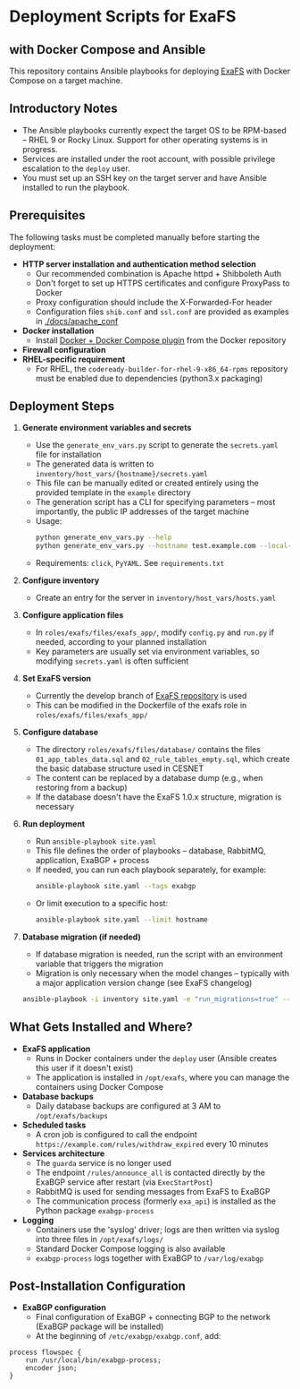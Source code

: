 # Deployment Scripts for ExaFS
## with Docker Compose and Ansible

This repository contains Ansible playbooks for deploying [ExaFS](https://github.com/CESNET/) with Docker Compose on a target machine.

## Introductory Notes

* The Ansible playbooks currently expect the target OS to be RPM-based – RHEL 9 or Rocky Linux. Support for other operating systems is in progress.
* Services are installed under the root account, with possible privilege escalation to the `deploy` user.
* You must set up an SSH key on the target server and have Ansible installed to run the playbook.

## Prerequisites

The following tasks must be completed manually before starting the deployment:

* **HTTP server installation and authentication method selection**
  * Our recommended combination is Apache httpd + Shibboleth Auth
  * Don't forget to set up HTTPS certificates and configure ProxyPass to Docker
  * Proxy configuration should include the X-Forwarded-For header
  * Configuration files `shib.conf` and `ssl.conf` are provided as examples in [./docs/apache_conf](./docs/apache_conf)
* **Docker installation**
  * Install [Docker + Docker Compose plugin](https://docs.docker.com/engine/install/rhel/) from the Docker repository
* **Firewall configuration**
* **RHEL-specific requirement**
  * For RHEL, the `codeready-builder-for-rhel-9-x86_64-rpms` repository must be enabled due to dependencies (python3.x packaging)

## Deployment Steps

1. **Generate environment variables and secrets**
   * Use the `generate_env_vars.py` script to generate the `secrets.yaml` file for installation
   * The generated data is written to `inventory/host_vars/{hostname}/secrets.yaml`
   * This file can be manually edited or created entirely using the provided template in the `example` directory
   * The generation script has a CLI for specifying parameters – most importantly, the public IP addresses of the target machine
   * Usage:
     ```bash
     python generate_env_vars.py --help
     python generate_env_vars.py --hostname test.example.com --local-ip 192.168.1.2
     ```
   * Requirements: `click`, `PyYAML`. See `requirements.txt`

2. **Configure inventory**
   * Create an entry for the server in `inventory/host_vars/hosts.yaml`

3. **Configure application files**
   * In `roles/exafs/files/exafs_app/`, modify `config.py` and `run.py` if needed, according to your planned installation
   * Key parameters are usually set via environment variables, so modifying `secrets.yaml` is often sufficient

4. **Set ExaFS version**
   * Currently the develop branch of [ExaFS repository](https://github.com/CESNET/exafs/tree/develop) is used
   * This can be modified in the Dockerfile of the exafs role in `roles/exafs/files/exafs_app/`

5. **Configure database**
   * The directory `roles/exafs/files/database/` contains the files `01_app_tables_data.sql` and `02_rule_tables_empty.sql`, which create the basic database structure used in CESNET
   * The content can be replaced by a database dump (e.g., when restoring from a backup)
   * If the database doesn't have the ExaFS 1.0.x structure, migration is necessary

6. **Run deployment**
   * Run `ansible-playbook site.yaml`
   * This file defines the order of playbooks – database, RabbitMQ, application, ExaBGP + process
   * If needed, you can run each playbook separately, for example:
     ```bash
     ansible-playbook site.yaml --tags exabgp
     ```
   * Or limit execution to a specific host:
     ```bash
     ansible-playbook site.yaml --limit hostname
     ```

7. **Database migration (if needed)**
   * If database migration is needed, run the script with an environment variable that triggers the migration
   * Migration is only necessary when the model changes – typically with a major application version change (see ExaFS changelog)
   ```bash
   ansible-playbook -i inventory site.yaml -e "run_migrations=true" --limit exa.civ.cvut.cz
   ```

## What Gets Installed and Where?

* **ExaFS application**
  * Runs in Docker containers under the `deploy` user (Ansible creates this user if it doesn't exist)
  * The application is installed in `/opt/exafs`, where you can manage the containers using Docker Compose
* **Database backups**
  * Daily database backups are configured at 3 AM to `/opt/exafs/backups`
* **Scheduled tasks**
  * A cron job is configured to call the endpoint `https://example.com/rules/withdraw_expired` every 10 minutes
* **Services architecture**
  * The `guarda` service is no longer used
  * The endpoint `/rules/announce_all` is contacted directly by the ExaBGP service after restart (via `ExecStartPost`)
  * RabbitMQ is used for sending messages from ExaFS to ExaBGP
  * The communication process (formerly `exa_api`) is installed as the Python package `exabgp-process`
* **Logging**
  * Containers use the 'syslog' driver; logs are then written via syslog into three files in `/opt/exafs/logs/`
  * Standard Docker Compose logging is also available
  * `exabgp-process` logs together with ExaBGP to `/var/log/exabgp`

## Post-Installation Configuration

* **ExaBGP configuration**
  * Final configuration of ExaBGP + connecting BGP to the network (ExaBGP package will be installed)
  * At the beginning of `/etc/exabgp/exabgp.conf`, add:

```
process flowspec {
    run /usr/local/bin/exabgp-process;
    encoder json;
}
```